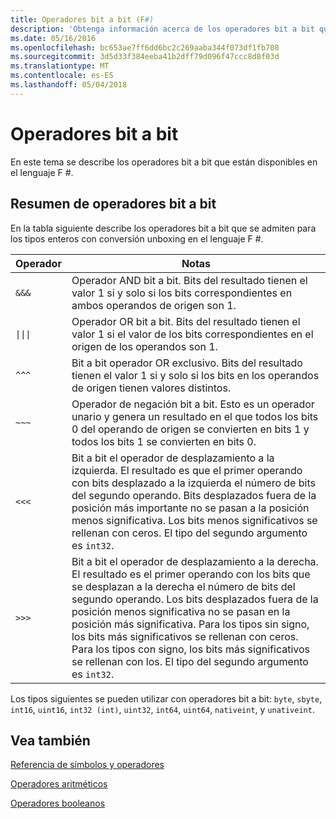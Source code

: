 ```yaml
---
title: Operadores bit a bit (F#)
description: 'Obtenga información acerca de los operadores bit a bit que están disponibles en el lenguaje de programación de F #.'
ms.date: 05/16/2016
ms.openlocfilehash: bc653ae7ff6dd6bc2c269aaba344f073df1fb708
ms.sourcegitcommit: 3d5d33f384eeba41b2dff79d096f47ccc8d8f03d
ms.translationtype: MT
ms.contentlocale: es-ES
ms.lasthandoff: 05/04/2018
---
```

# <a name="bitwise-operators"></a>Operadores bit a bit

En este tema se describe los operadores bit a bit que están disponibles en el lenguaje F #.

## <a name="summary-of-bitwise-operators"></a>Resumen de operadores bit a bit
En la tabla siguiente describe los operadores bit a bit que se admiten para los tipos enteros con conversión unboxing en el lenguaje F #.

|Operador|Notas|
|--------|-----|
|`&&&`|Operador AND bit a bit. Bits del resultado tienen el valor 1 si y solo si los bits correspondientes en ambos operandos de origen son 1.|
|<code>&#124;&#124;&#124;</code>|Operador OR bit a bit. Bits del resultado tienen el valor 1 si el valor de los bits correspondientes en el origen de los operandos son 1.|
|`^^^`|Bit a bit operador OR exclusivo. Bits del resultado tienen el valor 1 si y solo si los bits en los operandos de origen tienen valores distintos.|
|`~~~`|Operador de negación bit a bit. Esto es un operador unario y genera un resultado en el que todos los bits 0 del operando de origen se convierten en bits 1 y todos los bits 1 se convierten en bits 0.|
|`<<<`|Bit a bit el operador de desplazamiento a la izquierda. El resultado es que el primer operando con bits desplazado a la izquierda el número de bits del segundo operando. Bits desplazados fuera de la posición más importante no se pasan a la posición menos significativa. Los bits menos significativos se rellenan con ceros. El tipo del segundo argumento es `int32`.|
|`>>>`|Bit a bit el operador de desplazamiento a la derecha. El resultado es el primer operando con los bits que se desplazan a la derecha el número de bits del segundo operando. Los bits desplazados fuera de la posición menos significativa no se pasan en la posición más significativa. Para los tipos sin signo, los bits más significativos se rellenan con ceros. Para los tipos con signo, los bits más significativos se rellenan con los. El tipo del segundo argumento es `int32`.|

Los tipos siguientes se pueden utilizar con operadores bit a bit: `byte`, `sbyte`, `int16`, `uint16`, `int32 (int)`, `uint32`, `int64`, `uint64`, `nativeint`, y `unativeint`.

## <a name="see-also"></a>Vea también
[Referencia de símbolos y operadores](index.md)

[Operadores aritméticos](arithmetic-operators.md)

[Operadores booleanos](boolean-operators.md)

